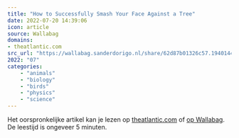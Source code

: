 ```yaml
---
title: "How to Successfully Smash Your Face Against a Tree"
date: 2022-07-20 14:39:06
icon: article
source: Wallabag
domains:
- theatlantic.com
src_url: "https://wallabag.sanderdorigo.nl/share/62d87b01326c57.19401441"
2022: "07"
categories:
    - "animals"
    - "biology"
    - "birds"
    - "physics"
    - "science"
---
```

Het oorspronkelijke artikel kan je lezen op [theatlantic.com](https://www.theatlantic.com/science/archive/2022/07/woodpeckers-brain-injury-protection-evolutionary-adaptation/670516/) of [op Wallabag](https://wallabag.sanderdorigo.nl/share/62d87b01326c57.19401441). De leestijd is ongeveer 5 minuten.